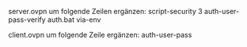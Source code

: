 server.ovpn um folgende Zeilen ergänzen:
  script-security 3
  auth-user-pass-verify auth.bat via-env
  
client.ovpn um folgende Zeile ergänzen:
  auth-user-pass
